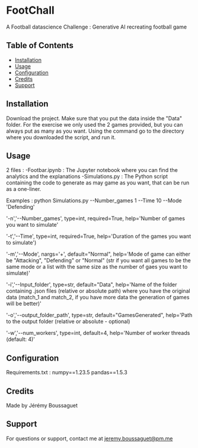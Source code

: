 # FootChall

A Football datascience Challenge : Generative AI recreating football game

## Table of Contents

- [Installation](#installation)
- [Usage](#usage)
- [Configuration](#configuration)
- [Credits](#credits)
- [Support](#support)

## Installation

Download the project. Make sure that you put the data inside the "Data" folder. For the exercise we only used the 2 games provided, but you can always put as many as you want. 
Using the command go to the directory where you downloaded the script, and run it.


## Usage

2 files : 
-Footbar.ipynb : The Jupyter notebook where you can find the analytics and the explanations 
-Simulations.py : The Python script containing the code to generate as may game as you want, that can be run as a one-liner.

Examples : python Simulations.py --Number_games 1 --Time 10 --Mode 'Defending'

'-n','--Number_games', type=int, required=True, help='Number of games you want to simulate'

'-t','--Time', type=int, required=True, help='Duration of the games you want to simulate')

'-m','--Mode', nargs='+', default="Normal", help='Mode of game can either be "Attacking", "Defending" or "Normal" (str if you want all games to be the same mode or a list with the same size as the number of gaes you want to simulate)'

'-i','--Input_folder', type=str, default="Data", help='Name of the folder containing .json files (relative or absolute path) where you have the original data (match_1 and match_2, if you have more data the generation of games will be better)'

'-o','--output_folder_path', type=str, default="GamesGenerated", help='Path to the output folder (relative or absolute - optional)

'-w','--num_workers', type=int, default=4, help='Number of worker threads (default: 4)'


## Configuration

Requirements.txt :  numpy==1.23.5
                    pandas==1.5.3


## Credits

Made by Jérémy Boussaguet


## Support

For questions or support, contact me at jeremy.boussaguet@pm.me
